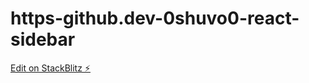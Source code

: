 # https-github.dev-0shuvo0-react-sidebar

[Edit on StackBlitz ⚡️](https://stackblitz.com/edit/react-3gthpe)